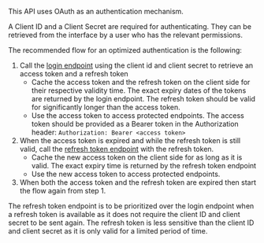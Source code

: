 This API uses OAuth as an authentication mechanism.

A Client ID and a Client Secret are required for authenticating. They can be retrieved from the interface by a user who has the relevant permissions.

The recommended flow for an optimized authentication is the following:
1. Call the [login endpoint](/#tag/Auth/operation/login) using the client id and client secret to retrieve an access token and a refresh token
    - Cache the access token and the refresh token on the client side for their respective validity time. The exact expiry dates of the tokens are returned by the login endpoint. The refresh token should be valid for significantly longer than the access token.
    - Use the access token to access protected endpoints. The access token should be provided as a Bearer token in the Authorization header: `Authorization: Bearer <access token>`
2. When the access token is expired and while the refresh token is still valid, call the [refresh token endpoint](/#tag/Auth/operation/RefreshToken) with the refresh token.
    - Cache the new access token on the client side for as long as it is valid. The exact expiry time is returned by the refresh token endpoint
    - Use the new access token to access protected endpoints.
3. When both the access token and the refresh token are expired then start the flow again from step 1.

The refresh token endpoint is to be prioritized over the login endpoint when a refresh token is available as it does not require the client ID and client secret to be sent again. The refresh token is less sensitive than the client ID and client secret as it is only valid for a limited period of time.
